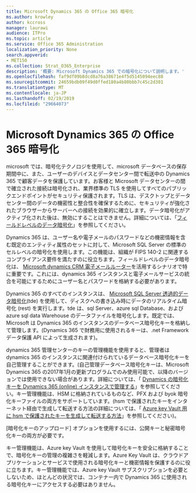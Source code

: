 ```yaml
---
title: Microsoft Dynamics 365 の Office 365 暗号化
ms.author: krowley
author: kccross
manager: laurawi
audience: ITPro
ms.topic: article
ms.service: Office 365 Administration
localization_priority: None
search.appverid:
- MET150
ms.collection: Strat_O365_Enterprise
description: '概要: Microsoft Dynamics 365 での暗号化について説明します。'
ms.openlocfilehash: faf9df09b8dcd8a76a38671e4f5d5145094eec88
ms.sourcegitcommit: 24659bdb09f49d0ffed180a4b80bbb7c45c2d301
ms.translationtype: MT
ms.contentlocale: ja-JP
ms.lasthandoff: 02/19/2019
ms.locfileid: "29664073"
---
```

# <a name="office-365-encryption-in-microsoft-dynamics-365"></a>Microsoft Dynamics 365 の Office 365 暗号化

microsoft では、暗号化テクノロジを使用して、microsoft データベースの保存期間中に、また、ユーザーのデバイスとデータセンター間で転送中の Dynamics 365 で顧客データを保護しています。お客様と Microsoft データセンターの間で確立された接続は暗号化され、業界標準の TLS を使用してすべてのパブリックエンドポイントがセキュリティ保護されます。TLS は、デスクトップとデータセンター間のデータの機密性と整合性を確保するために、セキュリティが強化されたブラウザーからサーバーへの接続を効果的に確立します。データ暗号化がアクティブ化された後は、無効にすることはできません。詳細については、「[フィールドレベルのデータ暗号化](https://msdn.microsoft.com/en-us/library/dn481562.aspx)」を参照してください。

Dynamics 365 は、ユーザー名や電子メールのパスワードなどの機密情報を含む既定のエンティティ属性のセットに対して、Microsoft SQL Server の標準のセルレベルの暗号化を使用します。この機能は、組織が FIPS 140-2 に関連するコンプライアンス要件を満たすのに役立ちます。フィールドレベルのデータ暗号化は、 [Microsoft dynamics CRM 電子メールルーター](https://technet.microsoft.com/en-us/library/hh699800.aspx)を活用するシナリオで特に重要です。これには、dynamics 365 インスタンスと電子メールサービスの統合を可能にするためにユーザー名とパスワードを格納する必要があります。 

Dynamics 365 のすべてのインスタンスは、 [Microsoft SQL Server 透過的データ暗号化](https://docs.microsoft.com/sql/relational-databases/security/encryption/transparent-data-encryption?view=sql-server-2017)(tde) を使用して、ディスクへの書き込み時にデータのリアルタイム暗号化 (rest) を実行します。tde は、sql Server、azure sql Database、および azure sql data Warehouse のデータファイルを暗号化します。既定では、Microsoft は Dynamics 365 のインスタンスのデータベース暗号化キーを格納して管理します。(Dynamics 365 で財務用に使用されるキーは、.net Framework データ保護 API によって生成されます)。 

dynamics 365 管理センターのキーの管理機能を使用すると、管理者は dynamics 365 のインスタンスに関連付けられているデータベース暗号化キーを自己管理することができます。(自己管理データベース暗号化キーは、Microsoft Dynamics 365 の2017年1月の更新プログラムでのみ使用可能で、以降のバージョンでは使用できない場合があります。詳細については、「 [Dynamics の暗号化キーを Dynamics 365 (online) インスタンスで管理する](https://docs.microsoft.com/dynamics365/customer-engagement/admin/manage-encryption-keys-instance)」を参照してください。キー管理機能は、HSM に格納されているものなど、PFX および byok 暗号化キーファイルの両方をサポートしています。(hsm で保護されたキーをインターネット経由で生成して転送する方法の詳細については、「 [Azure key Vault 用に hsm で保護されたキーを生成して転送する方法](https://docs.microsoft.com/azure/key-vault/key-vault-hsm-protected-keys)」を参照してください)。 

[暗号化キーのアップロード] オプションを使用するには、公開キーと秘密暗号化キーの両方が必要です。

キー管理機能は、Azure key Vault を使用して暗号化キーを安全に格納することで、暗号化キーの管理の複雑さを軽減します。Azure Key Vault は、クラウドアプリケーションとサービスで使用される暗号化キーと機密情報を保護するのに役に立ちます。キー管理機能では、Azure key Vault サブスクリプションを必要としないため、ほとんどの状況では、コンテナー内で Dynamics 365 に使用される暗号化キーにアクセスする必要はありません。
